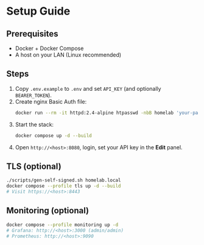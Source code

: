 # Setup Guide

## Prerequisites
- Docker + Docker Compose
- A host on your LAN (Linux recommended)

## Steps
1. Copy `.env.example` to `.env` and set `API_KEY` (and optionally `BEARER_TOKEN`).
2. Create nginx Basic Auth file:
   ```bash
   docker run --rm -it httpd:2.4-alpine htpasswd -nbB homelab 'your-password' > nginx/.htpasswd
   ```
3. Start the stack:
   ```bash
   docker compose up -d --build
   ```
4. Open `http://<host>:8080`, login, set your API key in the **Edit** panel.

## TLS (optional)
```bash
./scripts/gen-self-signed.sh homelab.local
docker compose --profile tls up -d --build
# Visit https://<host>:8443
```

## Monitoring (optional)
```bash
docker compose --profile monitoring up -d
# Grafana: http://<host>:3000 (admin/admin)
# Prometheus: http://<host>:9090
```

